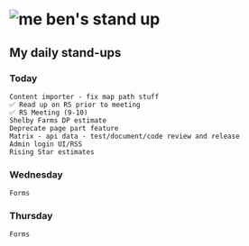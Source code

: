 # ![me](https://avatars2.githubusercontent.com/u/5232044?s=50&v=4) ben's stand up

## My daily stand-ups

### Today

    Content importer - fix map path stuff
    ✅ Read up on RS prior to meeting
    ✅ RS Meeting (9-10)
    Shelby Farms DP estimate
    Deprecate page part feature
    Matrix - api data - test/document/code review and release
    Admin login UI/RSS
    Rising Star estimates

### Wednesday

    Forms

### Thursday

    Forms
